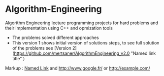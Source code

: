 # Algorithm-Engineering
Algorithm Engineering lecture programming projects for hard problems and their implementation using C++ and opmization tools

- The problems solved different approaches
- This version 1 shows initial version of solutions steps, to see full solution of the problems see [Version 2] (https://github.com/mertsaner/AlgorithmEngineering_v2.0 "Named link title" ) 

Markup :  [Named Link](http://www.google.fr/ "Named link title") and http://www.google.fr/ or <http://example.com/>
